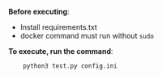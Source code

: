 **Before executing**:

- Install requirements.txt
- docker command must run without `sudo`

**To execute, run the command**:

```
    python3 test.py config.ini
```
